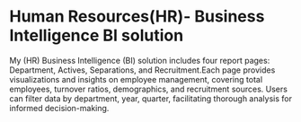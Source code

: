 # Human Resources(HR)- Business Intelligence BI solution
My (HR) Business Intelligence (BI) solution includes four report pages: Department, Actives, Separations, and Recruitment.Each page provides visualizations and insights on employee management, covering total employees, turnover ratios, demographics, and recruitment sources. Users can filter data by department, year, quarter, facilitating thorough analysis for informed decision-making.
